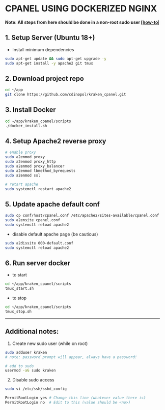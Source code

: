 CPANEL USING DOCKERIZED NGINX
===================================

**Note: All steps from here should be done in a non-root sudo user [[how-to]](#additional-notes)**

## 1. Setup Server (Ubuntu 18+)
- Install minimum dependencies
```sh
sudo apt-get update && sudo apt-get upgrade -y
sudo apt-get install -y apache2 git tmux
```

## 2. Download project repo
```sh
cd ~/app
git clone https://github.com/cdinopol/kraken_cpanel.git
```

## 3. Install Docker
```sh
cd ~/app/kraken_cpanel/scripts
./docker_install.sh
```

## 4. Setup Apache2 reverse proxy
```sh
# enable proxy
sudo a2enmod proxy
sudo a2enmod proxy_http
sudo a2enmod proxy_balancer
sudo a2enmod lbmethod_byrequests
sudo a2enmod ssl

# retart apache
sudo systemctl restart apache2
```

## 5. Update apache default conf
```sh
sudo cp conf/host/cpanel.conf /etc/apache2/sites-available/cpanel.conf
sudo a2ensite cpanel.conf
sudo systemctl reload apache2
```

- disable default apache page (be cautious)
```sh
sudo a2dissite 000-default.conf
sudo systemctl reload apache2
```
## 6. Run server docker
- to start
```sh
cd ~/app/kraken_cpanel/scripts
tmux_start.sh
```

- to stop
```sh
cd ~/app/kraken_cpanel/scripts
tmux_stop.sh
```

------

## Additional notes:
1. Create new sudo user (while on root)
```sh
sudo adduser kraken
# note: password prompt will appear, always have a password!

# add to sudo
usermod -aG sudo kraken
```

2. Disable sudo access
```sh
sudo vi /etc/ssh/sshd_config

PermitRootLogin yes # Change this line (whatever value there is)
PermitRootLogin no  # Edit to this (value should be <no>)
```
